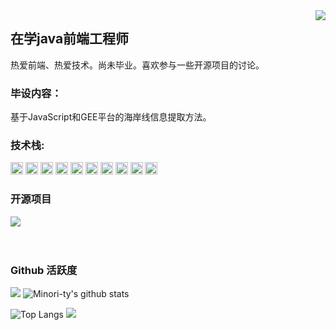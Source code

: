 <img align="right" src="https://count.getloli.com/get/@:Minori-ty?theme=rule34">

## 在学java前端工程师

热爱前端、热爱技术。尚未毕业。喜欢参与一些开源项目的讨论。

### **毕设内容：**

基于JavaScript和GEE平台的海岸线信息提取方法。

### **技术栈:**

<a href="https://v3.cn.vuejs.org"><code><img height="20" src="./images/vue.png"></code></a>
<a href="https://reactjs.org/"><code><img height="20" src="./images/react.svg"></code></a>
<a href="https://nextjs.org/"><code><img height="20" src="./images/next.png"></code></a>
<a href="https://www.tslang.cn/index.html"><code><img height="20" src="./images/typescript.png"></code></a>
<a href="https://webpack.js.org/"><code><img height="20" src="./images/webpack.svg"></code></a>
<a href="https://cn.vitejs.dev"><code><img height="20" src="./images/vite.png"></code></a>
<a href="https://sass-lang.com"><code><img height="20" src="./images/sass2.png"></code></a>
<a href="https://tailwindcss.com"><code><img height="20" src="./images/tailwindcss.png"></code></a>
<a href="https://go.dev/"><code><img height="20" src="./images/golang.png"></code></a>
<a href="https://www.docker.com"><code><img height="20" src="./images/docker.png"></code></a>

### 开源项目

[![](https://github-readme-stats.vercel.app/api/pin/?username=Royallnk&repo=lab-2023-03-04)](https://github.com/Minori-ty/lab-2023-03-04)
<br><br><br>

### Github 活跃度

[![](https://activity-graph.herokuapp.com/graph?username=Royallnk&theme=dracula)](https://github.com/ashutosh00710/github-readme-activity-graph)
![Minori-ty's github stats](https://github-readme-stats.vercel.app/api?username=Royallnk&show_icons=true&theme=vue)

![Top Langs](https://github-readme-stats.vercel.app/api/top-langs/?username=Royallnk&langs_count=6)
![](https://github-readme-stats.vercel.app/api/top-langs/?username=Royallnk&layout=compact&langs_count=6)
